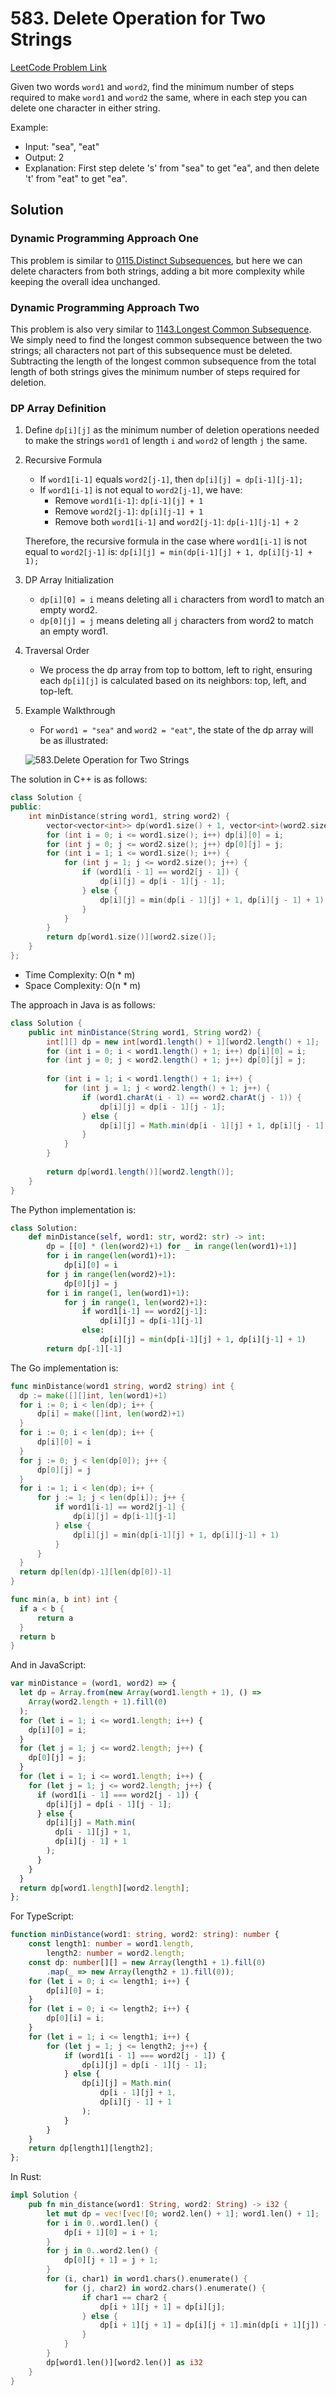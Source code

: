 # 583. Delete Operation for Two Strings

[LeetCode Problem Link](https://leetcode.com/problems/delete-operation-for-two-strings/)

Given two words `word1` and `word2`, find the minimum number of steps required to make `word1` and `word2` the same, where in each step you can delete one character in either string.

Example:

- Input: "sea", "eat"
- Output: 2
- Explanation: First step delete 's' from "sea" to get "ea", and then delete 't' from "eat" to get "ea".

## Solution

### Dynamic Programming Approach One

This problem is similar to [0115.Distinct Subsequences](https://keetcoder.com/problems/0115.distinct-subsequences.html), but here we can delete characters from both strings, adding a bit more complexity while keeping the overall idea unchanged.

### Dynamic Programming Approach Two

This problem is also very similar to [1143.Longest Common Subsequence](https://keetcoder.com/problems/1143.longest-common-subsequence.html). We simply need to find the longest common subsequence between the two strings; all characters not part of this subsequence must be deleted. Subtracting the length of the longest common subsequence from the total length of both strings gives the minimum number of steps required for deletion.

### DP Array Definition

1. Define `dp[i][j]` as the minimum number of deletion operations needed to make the strings `word1` of length `i` and `word2` of length `j` the same.

2. Recursive Formula
   - If `word1[i-1]` equals `word2[j-1]`, then `dp[i][j] = dp[i-1][j-1];`
   - If `word1[i-1]` is not equal to `word2[j-1]`, we have:
     - Remove `word1[i-1]`: `dp[i-1][j] + 1`
     - Remove `word2[j-1]`: `dp[i][j-1] + 1`
     - Remove both `word1[i-1]` and `word2[j-1]`: `dp[i-1][j-1] + 2`

   Therefore, the recursive formula in the case where `word1[i-1]` is not equal to `word2[j-1]` is: `dp[i][j] = min(dp[i-1][j] + 1, dp[i][j-1] + 1);`

3. DP Array Initialization
   - `dp[i][0] = i` means deleting all `i` characters from word1 to match an empty word2.
   - `dp[0][j] = j` means deleting all `j` characters from word2 to match an empty word1.

4. Traversal Order
   - We process the dp array from top to bottom, left to right, ensuring each `dp[i][j]` is calculated based on its neighbors: top, left, and top-left.

5. Example Walkthrough
   - For `word1 = "sea"` and `word2 = "eat"`, the state of the dp array will be as illustrated:

   ![583.Delete Operation for Two Strings](https://file1.kamacoder.com/i/algo/20210714101750205.png)

The solution in C++ is as follows:

```cpp
class Solution {
public:
    int minDistance(string word1, string word2) {
        vector<vector<int>> dp(word1.size() + 1, vector<int>(word2.size() + 1));
        for (int i = 0; i <= word1.size(); i++) dp[i][0] = i;
        for (int j = 0; j <= word2.size(); j++) dp[0][j] = j;
        for (int i = 1; i <= word1.size(); i++) {
            for (int j = 1; j <= word2.size(); j++) {
                if (word1[i - 1] == word2[j - 1]) {
                    dp[i][j] = dp[i - 1][j - 1];
                } else {
                    dp[i][j] = min(dp[i - 1][j] + 1, dp[i][j - 1] + 1);
                }
            }
        }
        return dp[word1.size()][word2.size()];
    }
};
```

- Time Complexity: O(n * m)
- Space Complexity: O(n * m)

The approach in Java is as follows:

```java
class Solution {
    public int minDistance(String word1, String word2) {
        int[][] dp = new int[word1.length() + 1][word2.length() + 1];
        for (int i = 0; i < word1.length() + 1; i++) dp[i][0] = i;
        for (int j = 0; j < word2.length() + 1; j++) dp[0][j] = j;
        
        for (int i = 1; i < word1.length() + 1; i++) {
            for (int j = 1; j < word2.length() + 1; j++) {
                if (word1.charAt(i - 1) == word2.charAt(j - 1)) {
                    dp[i][j] = dp[i - 1][j - 1];
                } else {
                    dp[i][j] = Math.min(dp[i - 1][j] + 1, dp[i][j - 1] + 1);
                }
            }
        }
        
        return dp[word1.length()][word2.length()];
    }
}
```

The Python implementation is:

```python
class Solution:
    def minDistance(self, word1: str, word2: str) -> int:
        dp = [[0] * (len(word2)+1) for _ in range(len(word1)+1)]
        for i in range(len(word1)+1):
            dp[i][0] = i
        for j in range(len(word2)+1):
            dp[0][j] = j
        for i in range(1, len(word1)+1):
            for j in range(1, len(word2)+1):
                if word1[i-1] == word2[j-1]:
                    dp[i][j] = dp[i-1][j-1]
                else:
                    dp[i][j] = min(dp[i-1][j] + 1, dp[i][j-1] + 1)
        return dp[-1][-1]
```

The Go implementation is:

```go
func minDistance(word1 string, word2 string) int {
  dp := make([][]int, len(word1)+1)
  for i := 0; i < len(dp); i++ {
      dp[i] = make([]int, len(word2)+1)
  }
  for i := 0; i < len(dp); i++ {
      dp[i][0] = i
  }
  for j := 0; j < len(dp[0]); j++ {
      dp[0][j] = j
  }
  for i := 1; i < len(dp); i++ {
      for j := 1; j < len(dp[i]); j++ {
          if word1[i-1] == word2[j-1] {
              dp[i][j] = dp[i-1][j-1]
          } else {
              dp[i][j] = min(dp[i-1][j] + 1, dp[i][j-1] + 1)
          }
      }
  }
  return dp[len(dp)-1][len(dp[0])-1]
}

func min(a, b int) int {
  if a < b {
      return a
  }
  return b
}
```

And in JavaScript:

```javascript
var minDistance = (word1, word2) => {
  let dp = Array.from(new Array(word1.length + 1), () =>
    Array(word2.length + 1).fill(0)
  );
  for (let i = 1; i <= word1.length; i++) {
    dp[i][0] = i;
  }
  for (let j = 1; j <= word2.length; j++) {
    dp[0][j] = j;
  }
  for (let i = 1; i <= word1.length; i++) {
    for (let j = 1; j <= word2.length; j++) {
      if (word1[i - 1] === word2[j - 1]) {
        dp[i][j] = dp[i - 1][j - 1];
      } else {
        dp[i][j] = Math.min(
          dp[i - 1][j] + 1,
          dp[i][j - 1] + 1
        );
      }
    }
  }
  return dp[word1.length][word2.length];
};
```

For TypeScript:

```typescript
function minDistance(word1: string, word2: string): number {
    const length1: number = word1.length,
        length2: number = word2.length;
    const dp: number[][] = new Array(length1 + 1).fill(0)
        .map(_ => new Array(length2 + 1).fill(0));
    for (let i = 0; i <= length1; i++) {
        dp[i][0] = i;
    }
    for (let i = 0; i <= length2; i++) {
        dp[0][i] = i;
    }
    for (let i = 1; i <= length1; i++) {
        for (let j = 1; j <= length2; j++) {
            if (word1[i - 1] === word2[j - 1]) {
                dp[i][j] = dp[i - 1][j - 1];
            } else {
                dp[i][j] = Math.min(
                    dp[i - 1][j] + 1, 
                    dp[i][j - 1] + 1
                );
            }
        }
    }
    return dp[length1][length2];
};
```

In Rust:

```rust
impl Solution {
    pub fn min_distance(word1: String, word2: String) -> i32 {
        let mut dp = vec![vec![0; word2.len() + 1]; word1.len() + 1];
        for i in 0..word1.len() {
            dp[i + 1][0] = i + 1;
        }
        for j in 0..word2.len() {
            dp[0][j + 1] = j + 1;
        }
        for (i, char1) in word1.chars().enumerate() {
            for (j, char2) in word2.chars().enumerate() {
                if char1 == char2 {
                    dp[i + 1][j + 1] = dp[i][j];
                } else {
                    dp[i + 1][j + 1] = dp[i][j + 1].min(dp[i + 1][j]) + 1;
                }
            }
        }
        dp[word1.len()][word2.len()] as i32
    }
}
```